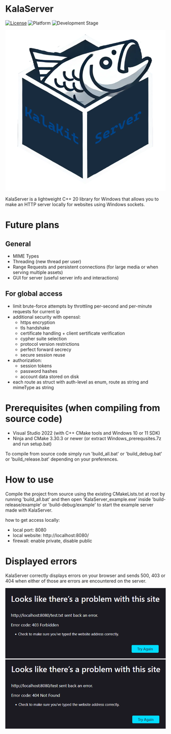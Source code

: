 # KalaServer

[![License](https://img.shields.io/badge/license-Zlib-blue)](LICENSE.md)
![Platform](https://img.shields.io/badge/platform-Windows-brightgreen)
![Development Stage](https://img.shields.io/badge/development-Alpha-yellow)

![Logo](logo.png)

KalaServer is a lightweight C++ 20 library for Windows that allows you to make an HTTP server locally for websites using Windows sockets.

# Future plans

## General

- MIME Types
- Threading (new thread per user)
- Range Requests and persistent connections (for large media or when serving multiple assets)
- GUI for server (useful server info and interactions)

## For global access

- limit brute-force attempts by throttling per-second and per-minute requests for current ip
- additional security with openssl:
	- https encryption
	- tls handshake
	- certificate handling + client sertificate verification
	- cypher suite selection
	- protocol version restrictions
	- perfect forward secrecy
	- secure session reuse
- authorization:
	- session tokens
	- password hashes
	- account data stored on disk
- each route as struct with auth-level as enum, route as string and mimeType as string

# Prerequisites (when compiling from source code)

- Visual Studio 2022 (with C++ CMake tools and Windows 10 or 11 SDK)
- Ninja and CMake 3.30.3 or newer (or extract Windows_prerequsites.7z and run setup.bat)

To compile from source code simply run 'build_all.bat' or 'build_debug.bat' or 'build_release.bat' depending on your preferences.

# How to use

Compile the project from source using the existing CMakeLists.txt at root by running 'build_all.bat' and then open 'KalaServer_example.exe' inside 'build-release/example' or 'build-debug/example' to start the example server made with KalaServer.

how to get access locally:
- local port: 8080
- local website: http://localhost:8080/
- firewall: enable private, disable public

# Displayed errors

KalaServer correctly displays errors on your browser and sends 500, 403 or 404 when either of those are errors are encountered on the server.

![error_403](error_examples/error_403.png)
![error_404](error_examples/error_404.png)
